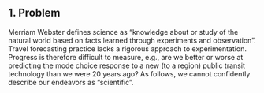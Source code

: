 ## 1.	Problem
Merriam Webster defines science as “knowledge about or study of the natural world based 
on facts learned through experiments and observation”.  Travel forecasting practice lacks 
a rigorous approach to experimentation.  Progress is therefore difficult to measure, 
e.g., are we better or worse at predicting the mode choice response to a new (to a region) 
public transit technology than we were 20 years ago?  As follows, we cannot confidently 
describe our endeavors as “scientific”.  
